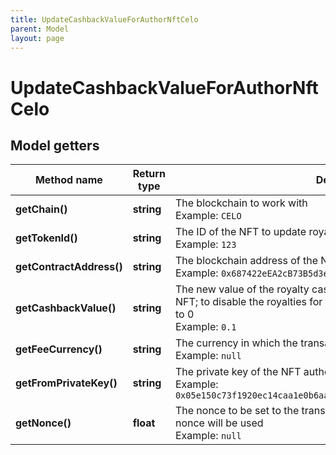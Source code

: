 ```yaml
---
title: UpdateCashbackValueForAuthorNftCelo
parent: Model
layout: page
---
```


# UpdateCashbackValueForAuthorNftCelo

## Model getters

Method name | Return type | Description | Notes
------------ | ------------- | ------------- | -------------
**getChain()** | **string** | The blockchain to work with <br>Example: `CELO` |
**getTokenId()** | **string** | The ID of the NFT to update royalty information for <br>Example: `123` |
**getContractAddress()** | **string** | The blockchain address of the NFT to update royalty information for <br>Example: `0x687422eEA2cB73B5d3e242bA5456b782919AFc85` |
**getCashbackValue()** | **string** | The new value of the royalty cashback to be set for the author of the NFT; to disable the royalties for the NFT completely, set this parameter to 0 <br>Example: `0.1` |
**getFeeCurrency()** | **string** | The currency in which the transaction fee will be paid <br>Example: `null` |
**getFromPrivateKey()** | **string** | The private key of the NFT author's address <br>Example: `0x05e150c73f1920ec14caa1e0b6aa09940899678051a78542840c2668ce5080c2` |
**getNonce()** | **float** | The nonce to be set to the transaction; if not present, the last known nonce will be used <br>Example: `null` | [optional]

